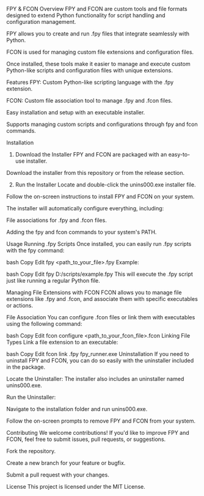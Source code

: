 FPY & FCON
Overview
FPY and FCON are custom tools and file formats designed to extend Python functionality for script handling and configuration management.

FPY allows you to create and run .fpy files that integrate seamlessly with Python.

FCON is used for managing custom file extensions and configuration files.

Once installed, these tools make it easier to manage and execute custom Python-like scripts and configuration files with unique extensions.

Features
FPY: Custom Python-like scripting language with the .fpy extension.

FCON: Custom file association tool to manage .fpy and .fcon files.

Easy installation and setup with an executable installer.

Supports managing custom scripts and configurations through fpy and fcon commands.

Installation
1. Download the Installer
FPY and FCON are packaged with an easy-to-use installer.

Download the installer from this repository or from the release section.

2. Run the Installer
Locate and double-click the unins000.exe installer file.

Follow the on-screen instructions to install FPY and FCON on your system.

The installer will automatically configure everything, including:

File associations for .fpy and .fcon files.

Adding the fpy and fcon commands to your system's PATH.

Usage
Running .fpy Scripts
Once installed, you can easily run .fpy scripts with the fpy command:

bash
Copy
Edit
fpy <path_to_your_file>.fpy
Example:

bash
Copy
Edit
fpy D:/scripts/example.fpy
This will execute the .fpy script just like running a regular Python file.

Managing File Extensions with FCON
FCON allows you to manage file extensions like .fpy and .fcon, and associate them with specific executables or actions.

File Association
You can configure .fcon files or link them with executables using the following command:

bash
Copy
Edit
fcon configure <path_to_your_fcon_file>.fcon
Linking File Types
Link a file extension to an executable:

bash
Copy
Edit
fcon link .fpy fpy_runner.exe
Uninstallation
If you need to uninstall FPY and FCON, you can do so easily with the uninstaller included in the package.

Locate the Uninstaller: The installer also includes an uninstaller named unins000.exe.

Run the Uninstaller:

Navigate to the installation folder and run unins000.exe.

Follow the on-screen prompts to remove FPY and FCON from your system.

Contributing
We welcome contributions! If you'd like to improve FPY and FCON, feel free to submit issues, pull requests, or suggestions.

Fork the repository.

Create a new branch for your feature or bugfix.

Submit a pull request with your changes.

License
This project is licensed under the MIT License.

